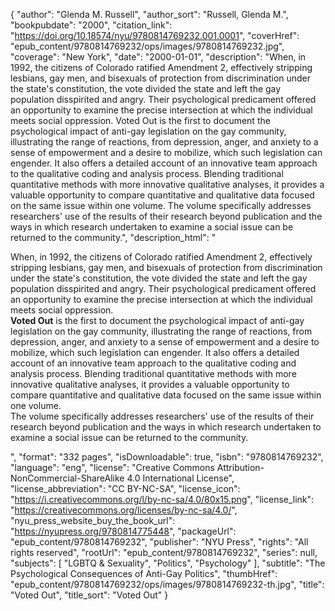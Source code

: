 {
  "author": "Glenda M. Russell",
  "author_sort": "Russell, Glenda M.",
  "bookpubdate": "2000",
  "citation_link": "https://doi.org/10.18574/nyu/9780814769232.001.0001",
  "coverHref": "epub_content/9780814769232/ops/images/9780814769232.jpg",
  "coverage": "New York",
  "date": "2000-01-01",
  "description": "When, in 1992, the citizens of Colorado ratified Amendment 2, effectively stripping lesbians, gay men, and bisexuals of protection from discrimination under the state's constitution, the vote divided the state and left the gay population disspirited and angry. Their psychological predicament offered an opportunity to examine the precise intersection at which the individual meets social oppression. Voted Out is the first to document the psychological impact of anti-gay legislation on the gay community, illustrating the range of reactions, from depression, anger, and anxiety to a sense of empowerment and a desire to mobilize, which such legislation can engender. It also offers a detailed account of an innovative team approach to the qualitative coding and analysis process. Blending traditional quantitative methods with more innovative qualitative analyses, it provides a valuable opportunity to compare quantitative and qualitative data focused on the same issue within one volume. The volume specifically addresses researchers' use of the results of their research beyond publication and the ways in which research undertaken to examine a social issue can be returned to the community.",
  "description_html": "<p>When, in 1992, the citizens of Colorado ratified Amendment 2, effectively stripping lesbians, gay men, and bisexuals of protection from discrimination under the state's constitution, the vote divided the state and left the gay population disspirited and angry. Their psychological predicament offered an opportunity to examine the precise intersection at which the individual meets social oppression.<br> <b>Voted Out</b> is the first to document the psychological impact of anti-gay legislation on the gay community, illustrating the range of reactions, from depression, anger, and anxiety to a sense of empowerment and a desire to mobilize, which such legislation can engender. It also offers a detailed account of an innovative team approach to the qualitative coding and analysis process. Blending traditional quantitative methods with more innovative qualitative analyses, it provides a valuable opportunity to compare quantitative and qualitative data focused on the same issue within one volume.<br> The volume specifically addresses researchers' use of the results of their research beyond publication and the ways in which research undertaken to examine a social issue can be returned to the community.</p>",
  "format": "332 pages",
  "isDownloadable": true,
  "isbn": "9780814769232",
  "language": "eng",
  "license": "Creative Commons Attribution-NonCommercial-ShareAlike 4.0 International License",
  "license_abbreviation": "CC BY-NC-SA",
  "license_icon": "https://i.creativecommons.org/l/by-nc-sa/4.0/80x15.png",
  "license_link": "https://creativecommons.org/licenses/by-nc-sa/4.0/",
  "nyu_press_website_buy_the_book_url": "https://nyupress.org/9780814775448",
  "packageUrl": "epub_content/9780814769232",
  "publisher": "NYU Press",
  "rights": "All rights reserved",
  "rootUrl": "epub_content/9780814769232",
  "series": null,
  "subjects": [
    "LGBTQ & Sexuality",
    "Politics",
    "Psychology"
  ],
  "subtitle": "The Psychological Consequences of Anti-Gay Politics",
  "thumbHref": "epub_content/9780814769232/ops/images/9780814769232-th.jpg",
  "title": "Voted Out",
  "title_sort": "Voted Out"
}
